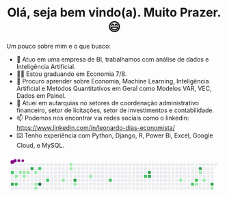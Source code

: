 <h1 align="center"> Olá, seja bem vindo(a). Muito Prazer. 😄 </h1>

Um pouco sobre mim e o que busco:

- 🔭 Atuo em uma empresa de BI, trabalhamos com análise de dados e Inteligência Artificial.
- 🙋‍♂️ Estou graduando em Economia 7/8.
- 🌱 Procuro aprender sobre Economia, Machine Learning, Inteligência Artificial e Metódos Quantitativos em Geral como Modelos VAR, VEC, Dados em Painel.
- 🎲 Atuei em autarquias no setores de coordenação administrativo financeiro, setor de licitações, setor de investimentos e contabilidade.
- 📫 Podemos nos encontrar via redes sociais como o linkedin: https://www.linkedin.com/in/leonardo-dias-economista/
- ⌨️ Tenho experiência com Python, Django, R, Power Bi, Excel, Google Cloud, e MySQL.

<svg viewBox="-16 -32 880 192" width="880" height="192" xmlns="http://www.w3.org/2000/svg"><desc>Generated with https://github.com/Platane/snk</desc><style>@keyframes c0{56.89%{fill:var(--c2)}56.91%,to{fill:var(--ce)}}@keyframes c1{58.58%{fill:var(--c3)}58.6%,to{fill:var(--ce)}}@keyframes c2{7.06%{fill:var(--c1)}7.08%,to{fill:var(--ce)}}@keyframes c3{58.24%{fill:var(--c2)}58.26%,to{fill:var(--ce)}}@keyframes c4{1.67%{fill:var(--c1)}1.69%,to{fill:var(--ce)}}@keyframes c5{2.01%{fill:var(--c1)}2.03%,to{fill:var(--ce)}}@keyframes c6{6.39%{fill:var(--c1)}6.41%,to{fill:var(--ce)}}@keyframes c7{2.35%{fill:var(--c1)}2.37%,to{fill:var(--ce)}}@keyframes c8{61.61%{fill:var(--c3)}61.63%,to{fill:var(--ce)}}@keyframes c9{3.02%{fill:var(--c1)}3.04%,to{fill:var(--ce)}}@keyframes ca{4.03%{fill:var(--c1)}4.05%,to{fill:var(--ce)}}@keyframes cb{4.37%{fill:var(--c1)}4.39%,to{fill:var(--ce)}}@keyframes cc{54.2%{fill:var(--c2)}54.22%,to{fill:var(--ce)}}@keyframes cd{95.28%{fill:var(--c4)}95.3%,to{fill:var(--ce)}}@keyframes ce{52.52%{fill:var(--c2)}52.54%,to{fill:var(--ce)}}@keyframes cf{12.11%{fill:var(--c1)}12.13%,to{fill:var(--ce)}}@keyframes cg{18.17%{fill:var(--c1)}18.19%,to{fill:var(--ce)}}@keyframes ch{17.84%{fill:var(--c1)}17.86%,to{fill:var(--ce)}}@keyframes ci{66.32%{fill:var(--c3)}66.34%,to{fill:var(--ce)}}@keyframes cj{13.46%{fill:var(--c1)}13.48%,to{fill:var(--ce)}}@keyframes ck{15.48%{fill:var(--c1)}15.5%,to{fill:var(--ce)}}@keyframes cl{46.45%{fill:var(--c2)}46.47%,to{fill:var(--ce)}}@keyframes cm{43.09%{fill:var(--c2)}43.11%,to{fill:var(--ce)}}@keyframes cn{73.39%{fill:var(--c3)}73.41%,to{fill:var(--ce)}}@keyframes co{73.05%{fill:var(--c3)}73.07%,to{fill:var(--ce)}}@keyframes cp{28.95%{fill:var(--c1)}28.97%,to{fill:var(--ce)}}@keyframes cq{38.37%{fill:var(--c2)}38.39%,to{fill:var(--ce)}}@keyframes cr{37.7%{fill:var(--c2)}37.72%,to{fill:var(--ce)}}@keyframes cs{33.32%{fill:var(--c1)}33.34%,to{fill:var(--ce)}}@keyframes ct{78.1%{fill:var(--c3)}78.12%,to{fill:var(--ce)}}@keyframes cu{31.3%{fill:var(--c1)}31.32%,to{fill:var(--ce)}}@keyframes cv{32.31%{fill:var(--c1)}32.33%,to{fill:var(--ce)}}@keyframes cw{80.46%{fill:var(--c3)}80.48%,to{fill:var(--ce)}}@keyframes cx{35.01%{fill:var(--c1)}35.03%,to{fill:var(--ce)}}@keyframes u0{1.67%{transform:scale(0,1)}1.69%,2.01%{transform:scale(.06,1)}2.03%,2.35%{transform:scale(.11,1)}2.37%,3.02%{transform:scale(.17,1)}3.04%,4.03%{transform:scale(.22,1)}4.05%,4.37%{transform:scale(.28,1)}4.39%,6.39%{transform:scale(.33,1)}6.41%,7.06%{transform:scale(.39,1)}12.11%,7.08%{transform:scale(.44,1)}12.13%,13.46%{transform:scale(.5,1)}13.48%,15.48%{transform:scale(.56,1)}15.5%,17.84%{transform:scale(.61,1)}17.86%,18.17%{transform:scale(.67,1)}18.19%,28.95%{transform:scale(.72,1)}28.97%,31.3%{transform:scale(.78,1)}31.32%,32.31%{transform:scale(.83,1)}32.33%,33.32%{transform:scale(.89,1)}33.34%,35.01%{transform:scale(.94,1)}35.03%,to{transform:scale(1,1)}}@keyframes u1{37.7%{transform:scale(0,1)}37.72%,38.37%{transform:scale(.13,1)}38.39%,43.09%{transform:scale(.25,1)}43.11%,46.45%{transform:scale(.38,1)}46.47%,52.52%{transform:scale(.5,1)}52.54%,54.2%{transform:scale(.63,1)}54.22%,56.89%{transform:scale(.75,1)}56.91%,58.24%{transform:scale(.88,1)}58.26%,to{transform:scale(1,1)}}@keyframes u2{58.58%{transform:scale(0,1)}58.6%,61.61%{transform:scale(.14,1)}61.63%,66.32%{transform:scale(.29,1)}66.34%,73.05%{transform:scale(.43,1)}73.07%,73.39%{transform:scale(.57,1)}73.41%,78.1%{transform:scale(.71,1)}78.12%,80.46%{transform:scale(.86,1)}80.48%,to{transform:scale(1,1)}}@keyframes u3{95.28%{transform:scale(0,1)}95.3%,to{transform:scale(1,1)}}@keyframes s0{0%,99.66%{transform:translate(0,-16px)}.34%{transform:translate(0,0)}1.01%{transform:translate(32px,0)}1.68%{transform:translate(32px,32px)}3.03%,54.88%,96.63%{transform:translate(96px,32px)}4.38%{transform:translate(96px,96px)}4.71%{transform:translate(80px,96px)}5.72%{transform:translate(80px,48px)}57.58%,7.07%{transform:translate(16px,48px)}7.41%{transform:translate(16px,32px)}11.45%{transform:translate(208px,32px)}12.12%{transform:translate(208px,64px)}12.79%{transform:translate(240px,64px)}13.13%{transform:translate(240px,80px)}14.81%{transform:translate(320px,80px)}16.16%{transform:translate(320px,16px)}17.85%{transform:translate(240px,16px)}18.18%{transform:translate(240px,0)}27.61%{transform:translate(688px,0)}28.96%{transform:translate(688px,64px)}29.97%,38.05%{transform:translate(736px,64px)}30.3%{transform:translate(736px,48px)}30.98%{transform:translate(768px,48px)}31.31%,77.78%{transform:translate(768px,32px)}31.65%{transform:translate(784px,32px)}32.32%{transform:translate(784px,64px)}32.66%{transform:translate(768px,64px)}33%{transform:translate(768px,80px)}33.33%{transform:translate(752px,80px)}33.67%{transform:translate(752px,96px)}35.35%{transform:translate(832px,96px)}36.03%{transform:translate(832px,64px)}38.38%{transform:translate(736px,80px)}38.72%{transform:translate(720px,80px)}39.06%{transform:translate(720px,64px)}42.76%{transform:translate(544px,64px)}43.1%{transform:translate(544px,48px)}46.13%{transform:translate(400px,48px)}46.46%{transform:translate(400px,64px)}46.8%{transform:translate(384px,64px)}47.14%{transform:translate(384px,48px)}52.19%{transform:translate(144px,48px)}52.53%{transform:translate(144px,64px)}52.86%{transform:translate(128px,64px)}53.87%{transform:translate(128px,16px)}54.55%{transform:translate(96px,16px)}56.9%{transform:translate(0,32px)}57.24%{transform:translate(0,48px)}58.25%{transform:translate(16px,80px)}58.59%{transform:translate(0,80px)}58.92%{transform:translate(0,64px)}60.61%{transform:translate(80px,64px)}61.62%{transform:translate(80px,16px)}65.32%{transform:translate(256px,16px)}66.33%{transform:translate(256px,64px)}72.73%{transform:translate(560px,64px)}73.4%{transform:translate(560px,32px)}78.11%{transform:translate(768px,16px)}79.12%{transform:translate(816px,16px)}80.47%{transform:translate(816px,80px)}95.29%{transform:translate(112px,80px)}95.96%{transform:translate(112px,48px)}96.3%{transform:translate(96px,48px)}97.31%{transform:translate(64px,32px)}98.32%{transform:translate(64px,-16px)}}@keyframes s1{0%,99.66%{transform:translate(16px,-16px)}.34%{transform:translate(0,-16px)}.67%{transform:translate(0,0)}1.35%{transform:translate(32px,0)}2.02%{transform:translate(32px,32px)}3.37%,55.22%,96.97%{transform:translate(96px,32px)}4.71%{transform:translate(96px,96px)}5.05%{transform:translate(80px,96px)}6.06%{transform:translate(80px,48px)}57.91%,7.41%{transform:translate(16px,48px)}7.74%{transform:translate(16px,32px)}11.78%{transform:translate(208px,32px)}12.46%{transform:translate(208px,64px)}13.13%{transform:translate(240px,64px)}13.47%{transform:translate(240px,80px)}15.15%{transform:translate(320px,80px)}16.5%{transform:translate(320px,16px)}18.18%{transform:translate(240px,16px)}18.52%{transform:translate(240px,0)}27.95%{transform:translate(688px,0)}29.29%{transform:translate(688px,64px)}30.3%,38.38%{transform:translate(736px,64px)}30.64%{transform:translate(736px,48px)}31.31%{transform:translate(768px,48px)}31.65%,78.11%{transform:translate(768px,32px)}31.99%{transform:translate(784px,32px)}32.66%{transform:translate(784px,64px)}33%{transform:translate(768px,64px)}33.33%{transform:translate(768px,80px)}33.67%{transform:translate(752px,80px)}34.01%{transform:translate(752px,96px)}35.69%{transform:translate(832px,96px)}36.36%{transform:translate(832px,64px)}38.72%{transform:translate(736px,80px)}39.06%{transform:translate(720px,80px)}39.39%{transform:translate(720px,64px)}43.1%{transform:translate(544px,64px)}43.43%{transform:translate(544px,48px)}46.46%{transform:translate(400px,48px)}46.8%{transform:translate(400px,64px)}47.14%{transform:translate(384px,64px)}47.47%{transform:translate(384px,48px)}52.53%{transform:translate(144px,48px)}52.86%{transform:translate(144px,64px)}53.2%{transform:translate(128px,64px)}54.21%{transform:translate(128px,16px)}54.88%{transform:translate(96px,16px)}57.24%{transform:translate(0,32px)}57.58%{transform:translate(0,48px)}58.59%{transform:translate(16px,80px)}58.92%{transform:translate(0,80px)}59.26%{transform:translate(0,64px)}60.94%{transform:translate(80px,64px)}61.95%{transform:translate(80px,16px)}65.66%{transform:translate(256px,16px)}66.67%{transform:translate(256px,64px)}73.06%{transform:translate(560px,64px)}73.74%{transform:translate(560px,32px)}78.45%{transform:translate(768px,16px)}79.46%{transform:translate(816px,16px)}80.81%{transform:translate(816px,80px)}95.62%{transform:translate(112px,80px)}96.3%{transform:translate(112px,48px)}96.63%{transform:translate(96px,48px)}97.64%{transform:translate(64px,32px)}98.65%{transform:translate(64px,-16px)}}@keyframes s2{0%,99.66%{transform:translate(32px,-16px)}.67%{transform:translate(0,-16px)}1.01%{transform:translate(0,0)}1.68%{transform:translate(32px,0)}2.36%{transform:translate(32px,32px)}3.7%,55.56%,97.31%{transform:translate(96px,32px)}5.05%{transform:translate(96px,96px)}5.39%{transform:translate(80px,96px)}6.4%{transform:translate(80px,48px)}58.25%,7.74%{transform:translate(16px,48px)}8.08%{transform:translate(16px,32px)}12.12%{transform:translate(208px,32px)}12.79%{transform:translate(208px,64px)}13.47%{transform:translate(240px,64px)}13.8%{transform:translate(240px,80px)}15.49%{transform:translate(320px,80px)}16.84%{transform:translate(320px,16px)}18.52%{transform:translate(240px,16px)}18.86%{transform:translate(240px,0)}28.28%{transform:translate(688px,0)}29.63%{transform:translate(688px,64px)}30.64%,38.72%{transform:translate(736px,64px)}30.98%{transform:translate(736px,48px)}31.65%{transform:translate(768px,48px)}31.99%,78.45%{transform:translate(768px,32px)}32.32%{transform:translate(784px,32px)}33%{transform:translate(784px,64px)}33.33%{transform:translate(768px,64px)}33.67%{transform:translate(768px,80px)}34.01%{transform:translate(752px,80px)}34.34%{transform:translate(752px,96px)}36.03%{transform:translate(832px,96px)}36.7%{transform:translate(832px,64px)}39.06%{transform:translate(736px,80px)}39.39%{transform:translate(720px,80px)}39.73%{transform:translate(720px,64px)}43.43%{transform:translate(544px,64px)}43.77%{transform:translate(544px,48px)}46.8%{transform:translate(400px,48px)}47.14%{transform:translate(400px,64px)}47.47%{transform:translate(384px,64px)}47.81%{transform:translate(384px,48px)}52.86%{transform:translate(144px,48px)}53.2%{transform:translate(144px,64px)}53.54%{transform:translate(128px,64px)}54.55%{transform:translate(128px,16px)}55.22%{transform:translate(96px,16px)}57.58%{transform:translate(0,32px)}57.91%{transform:translate(0,48px)}58.92%{transform:translate(16px,80px)}59.26%{transform:translate(0,80px)}59.6%{transform:translate(0,64px)}61.28%{transform:translate(80px,64px)}62.29%{transform:translate(80px,16px)}65.99%{transform:translate(256px,16px)}67%{transform:translate(256px,64px)}73.4%{transform:translate(560px,64px)}74.07%{transform:translate(560px,32px)}78.79%{transform:translate(768px,16px)}79.8%{transform:translate(816px,16px)}81.14%{transform:translate(816px,80px)}95.96%{transform:translate(112px,80px)}96.63%{transform:translate(112px,48px)}96.97%{transform:translate(96px,48px)}97.98%{transform:translate(64px,32px)}98.99%{transform:translate(64px,-16px)}}@keyframes s3{0%,99.66%{transform:translate(48px,-16px)}1.01%{transform:translate(0,-16px)}1.35%{transform:translate(0,0)}2.02%{transform:translate(32px,0)}2.69%{transform:translate(32px,32px)}4.04%,55.89%,97.64%{transform:translate(96px,32px)}5.39%{transform:translate(96px,96px)}5.72%{transform:translate(80px,96px)}6.73%{transform:translate(80px,48px)}58.59%,8.08%{transform:translate(16px,48px)}8.42%{transform:translate(16px,32px)}12.46%{transform:translate(208px,32px)}13.13%{transform:translate(208px,64px)}13.8%{transform:translate(240px,64px)}14.14%{transform:translate(240px,80px)}15.82%{transform:translate(320px,80px)}17.17%{transform:translate(320px,16px)}18.86%{transform:translate(240px,16px)}19.19%{transform:translate(240px,0)}28.62%{transform:translate(688px,0)}29.97%{transform:translate(688px,64px)}30.98%,39.06%{transform:translate(736px,64px)}31.31%{transform:translate(736px,48px)}31.99%{transform:translate(768px,48px)}32.32%,78.79%{transform:translate(768px,32px)}32.66%{transform:translate(784px,32px)}33.33%{transform:translate(784px,64px)}33.67%{transform:translate(768px,64px)}34.01%{transform:translate(768px,80px)}34.34%{transform:translate(752px,80px)}34.68%{transform:translate(752px,96px)}36.36%{transform:translate(832px,96px)}37.04%{transform:translate(832px,64px)}39.39%{transform:translate(736px,80px)}39.73%{transform:translate(720px,80px)}40.07%{transform:translate(720px,64px)}43.77%{transform:translate(544px,64px)}44.11%{transform:translate(544px,48px)}47.14%{transform:translate(400px,48px)}47.47%{transform:translate(400px,64px)}47.81%{transform:translate(384px,64px)}48.15%{transform:translate(384px,48px)}53.2%{transform:translate(144px,48px)}53.54%{transform:translate(144px,64px)}53.87%{transform:translate(128px,64px)}54.88%{transform:translate(128px,16px)}55.56%{transform:translate(96px,16px)}57.91%{transform:translate(0,32px)}58.25%{transform:translate(0,48px)}59.26%{transform:translate(16px,80px)}59.6%{transform:translate(0,80px)}59.93%{transform:translate(0,64px)}61.62%{transform:translate(80px,64px)}62.63%{transform:translate(80px,16px)}66.33%{transform:translate(256px,16px)}67.34%{transform:translate(256px,64px)}73.74%{transform:translate(560px,64px)}74.41%{transform:translate(560px,32px)}79.12%{transform:translate(768px,16px)}80.13%{transform:translate(816px,16px)}81.48%{transform:translate(816px,80px)}96.3%{transform:translate(112px,80px)}96.97%{transform:translate(112px,48px)}97.31%{transform:translate(96px,48px)}98.32%{transform:translate(64px,32px)}99.33%{transform:translate(64px,-16px)}}:root{--cb:#1b1f230a;--cs:purple;--ce:#ebedf0;--c0:#ebedf0;--c1:#9be9a8;--c2:#40c463;--c3:#30a14e;--c4:#216e39}@media (prefers-color-scheme:dark){:root{--cb:#1b1f230a;--cs:purple;--ce:#161b22;--c1:#01311f;--c2:#034525;--c3:#0f6d31;--c4:#00c647}}.c{shape-rendering:geometricPrecision;fill:var(--ce);stroke-width:1px;stroke:var(--cb);animation:none 29700ms linear infinite}.c.c0{fill:var(--c2);animation-name:c0}.c.c1{fill:var(--c3);animation-name:c1}.c.c2{fill:var(--c1);animation-name:c2}.c.c3{fill:var(--c2);animation-name:c3}.c.c4{fill:var(--c1);animation-name:c4}.c.c5,.c.c6,.c.c7{fill:var(--c1);animation-name:c5}.c.c6,.c.c7{animation-name:c6}.c.c7{animation-name:c7}.c.c8{fill:var(--c3);animation-name:c8}.c.c9,.c.ca,.c.cb{fill:var(--c1);animation-name:c9}.c.ca,.c.cb{animation-name:ca}.c.cb{animation-name:cb}.c.cc{fill:var(--c2);animation-name:cc}.c.cd{fill:var(--c4);animation-name:cd}.c.ce{fill:var(--c2);animation-name:ce}.c.cf,.c.cg,.c.ch{fill:var(--c1);animation-name:cf}.c.cg,.c.ch{animation-name:cg}.c.ch{animation-name:ch}.c.ci{fill:var(--c3);animation-name:ci}.c.cj,.c.ck{fill:var(--c1);animation-name:cj}.c.ck{animation-name:ck}.c.cl,.c.cm{fill:var(--c2);animation-name:cl}.c.cm{animation-name:cm}.c.cn,.c.co{fill:var(--c3);animation-name:cn}.c.co{animation-name:co}.c.cp{fill:var(--c1);animation-name:cp}.c.cq,.c.cr{fill:var(--c2);animation-name:cq}.c.cr{animation-name:cr}.c.cs{fill:var(--c1);animation-name:cs}.c.ct{fill:var(--c3);animation-name:ct}.c.cu,.c.cv{fill:var(--c1);animation-name:cu}.c.cv{animation-name:cv}.c.cw{fill:var(--c3);animation-name:cw}.c.cx{fill:var(--c1);animation-name:cx}.s,.u{animation:none linear 29700ms infinite}.u,.u.u0{transform-origin:0 0}.u{transform:scale(0,1)}.u.u0{fill:var(--c1);animation-name:u0}.u.u1{fill:var(--c2);animation-name:u1;transform-origin:448.9px 0}.u.u2{fill:var(--c3);animation-name:u2;transform-origin:648.5px 0}.u.u3{fill:var(--c4);animation-name:u3;transform-origin:823.1px 0}.s{shape-rendering:geometricPrecision;fill:var(--cs)}.s.s0{transform:translate(0,-16px);animation-name:s0}.s.s1{transform:translate(16px,-16px);animation-name:s1}.s.s2{transform:translate(32px,-16px);animation-name:s2}.s.s3{transform:translate(48px,-16px);animation-name:s3}</style><rect class="c" x="2" y="2" rx="2" ry="2" width="12" height="12"/><rect class="c" x="2" y="18" rx="2" ry="2" width="12" height="12"/><rect class="c c0" x="2" y="34" rx="2" ry="2" width="12" height="12"/><rect class="c" x="2" y="50" rx="2" ry="2" width="12" height="12"/><rect class="c" x="2" y="66" rx="2" ry="2" width="12" height="12"/><rect class="c c1" x="2" y="82" rx="2" ry="2" width="12" height="12"/><rect class="c" x="2" y="98" rx="2" ry="2" width="12" height="12"/><rect class="c" x="18" y="2" rx="2" ry="2" width="12" height="12"/><rect class="c" x="18" y="18" rx="2" ry="2" width="12" height="12"/><rect class="c" x="18" y="34" rx="2" ry="2" width="12" height="12"/><rect class="c c2" x="18" y="50" rx="2" ry="2" width="12" height="12"/><rect class="c" x="18" y="66" rx="2" ry="2" width="12" height="12"/><rect class="c c3" x="18" y="82" rx="2" ry="2" width="12" height="12"/><rect class="c" x="18" y="98" rx="2" ry="2" width="12" height="12"/><rect class="c" x="34" y="2" rx="2" ry="2" width="12" height="12"/><rect class="c" x="34" y="18" rx="2" ry="2" width="12" height="12"/><rect class="c c4" x="34" y="34" rx="2" ry="2" width="12" height="12"/><rect class="c" x="34" y="50" rx="2" ry="2" width="12" height="12"/><rect class="c" x="34" y="66" rx="2" ry="2" width="12" height="12"/><rect class="c" x="34" y="82" rx="2" ry="2" width="12" height="12"/><rect class="c" x="34" y="98" rx="2" ry="2" width="12" height="12"/><rect class="c" x="50" y="2" rx="2" ry="2" width="12" height="12"/><rect class="c" x="50" y="18" rx="2" ry="2" width="12" height="12"/><rect class="c c5" x="50" y="34" rx="2" ry="2" width="12" height="12"/><rect class="c c6" x="50" y="50" rx="2" ry="2" width="12" height="12"/><rect class="c" x="50" y="66" rx="2" ry="2" width="12" height="12"/><rect class="c" x="50" y="82" rx="2" ry="2" width="12" height="12"/><rect class="c" x="50" y="98" rx="2" ry="2" width="12" height="12"/><rect class="c" x="66" y="2" rx="2" ry="2" width="12" height="12"/><rect class="c" x="66" y="18" rx="2" ry="2" width="12" height="12"/><rect class="c c7" x="66" y="34" rx="2" ry="2" width="12" height="12"/><rect class="c" x="66" y="50" rx="2" ry="2" width="12" height="12"/><rect class="c" x="66" y="66" rx="2" ry="2" width="12" height="12"/><rect class="c" x="66" y="82" rx="2" ry="2" width="12" height="12"/><rect class="c" x="66" y="98" rx="2" ry="2" width="12" height="12"/><rect class="c" x="82" y="2" rx="2" ry="2" width="12" height="12"/><rect class="c c8" x="82" y="18" rx="2" ry="2" width="12" height="12"/><rect class="c" x="82" y="34" rx="2" ry="2" width="12" height="12"/><rect class="c" x="82" y="50" rx="2" ry="2" width="12" height="12"/><rect class="c" x="82" y="66" rx="2" ry="2" width="12" height="12"/><rect class="c" x="82" y="82" rx="2" ry="2" width="12" height="12"/><rect class="c" x="82" y="98" rx="2" ry="2" width="12" height="12"/><rect class="c" x="98" y="2" rx="2" ry="2" width="12" height="12"/><rect class="c" x="98" y="18" rx="2" ry="2" width="12" height="12"/><rect class="c c9" x="98" y="34" rx="2" ry="2" width="12" height="12"/><rect class="c" x="98" y="50" rx="2" ry="2" width="12" height="12"/><rect class="c" x="98" y="66" rx="2" ry="2" width="12" height="12"/><rect class="c ca" x="98" y="82" rx="2" ry="2" width="12" height="12"/><rect class="c cb" x="98" y="98" rx="2" ry="2" width="12" height="12"/><rect class="c" x="114" y="2" rx="2" ry="2" width="12" height="12"/><rect class="c cc" x="114" y="18" rx="2" ry="2" width="12" height="12"/><rect class="c" x="114" y="34" rx="2" ry="2" width="12" height="12"/><rect class="c" x="114" y="50" rx="2" ry="2" width="12" height="12"/><rect class="c" x="114" y="66" rx="2" ry="2" width="12" height="12"/><rect class="c cd" x="114" y="82" rx="2" ry="2" width="12" height="12"/><rect class="c" x="114" y="98" rx="2" ry="2" width="12" height="12"/><rect class="c" x="130" y="2" rx="2" ry="2" width="12" height="12"/><rect class="c" x="130" y="18" rx="2" ry="2" width="12" height="12"/><rect class="c" x="130" y="34" rx="2" ry="2" width="12" height="12"/><rect class="c" x="130" y="50" rx="2" ry="2" width="12" height="12"/><rect class="c" x="130" y="66" rx="2" ry="2" width="12" height="12"/><rect class="c" x="130" y="82" rx="2" ry="2" width="12" height="12"/><rect class="c" x="130" y="98" rx="2" ry="2" width="12" height="12"/><rect class="c" x="146" y="2" rx="2" ry="2" width="12" height="12"/><rect class="c" x="146" y="18" rx="2" ry="2" width="12" height="12"/><rect class="c" x="146" y="34" rx="2" ry="2" width="12" height="12"/><rect class="c" x="146" y="50" rx="2" ry="2" width="12" height="12"/><rect class="c ce" x="146" y="66" rx="2" ry="2" width="12" height="12"/><rect class="c" x="146" y="82" rx="2" ry="2" width="12" height="12"/><rect class="c" x="146" y="98" rx="2" ry="2" width="12" height="12"/><rect class="c" x="162" y="2" rx="2" ry="2" width="12" height="12"/><rect class="c" x="162" y="18" rx="2" ry="2" width="12" height="12"/><rect class="c" x="162" y="34" rx="2" ry="2" width="12" height="12"/><rect class="c" x="162" y="50" rx="2" ry="2" width="12" height="12"/><rect class="c" x="162" y="66" rx="2" ry="2" width="12" height="12"/><rect class="c" x="162" y="82" rx="2" ry="2" width="12" height="12"/><rect class="c" x="162" y="98" rx="2" ry="2" width="12" height="12"/><rect class="c" x="178" y="2" rx="2" ry="2" width="12" height="12"/><rect class="c" x="178" y="18" rx="2" ry="2" width="12" height="12"/><rect class="c" x="178" y="34" rx="2" ry="2" width="12" height="12"/><rect class="c" x="178" y="50" rx="2" ry="2" width="12" height="12"/><rect class="c" x="178" y="66" rx="2" ry="2" width="12" height="12"/><rect class="c" x="178" y="82" rx="2" ry="2" width="12" height="12"/><rect class="c" x="178" y="98" rx="2" ry="2" width="12" height="12"/><rect class="c" x="194" y="2" rx="2" ry="2" width="12" height="12"/><rect class="c" x="194" y="18" rx="2" ry="2" width="12" height="12"/><rect class="c" x="194" y="34" rx="2" ry="2" width="12" height="12"/><rect class="c" x="194" y="50" rx="2" ry="2" width="12" height="12"/><rect class="c" x="194" y="66" rx="2" ry="2" width="12" height="12"/><rect class="c" x="194" y="82" rx="2" ry="2" width="12" height="12"/><rect class="c" x="194" y="98" rx="2" ry="2" width="12" height="12"/><rect class="c" x="210" y="2" rx="2" ry="2" width="12" height="12"/><rect class="c" x="210" y="18" rx="2" ry="2" width="12" height="12"/><rect class="c" x="210" y="34" rx="2" ry="2" width="12" height="12"/><rect class="c" x="210" y="50" rx="2" ry="2" width="12" height="12"/><rect class="c cf" x="210" y="66" rx="2" ry="2" width="12" height="12"/><rect class="c" x="210" y="82" rx="2" ry="2" width="12" height="12"/><rect class="c" x="210" y="98" rx="2" ry="2" width="12" height="12"/><rect class="c" x="226" y="2" rx="2" ry="2" width="12" height="12"/><rect class="c" x="226" y="18" rx="2" ry="2" width="12" height="12"/><rect class="c" x="226" y="34" rx="2" ry="2" width="12" height="12"/><rect class="c" x="226" y="50" rx="2" ry="2" width="12" height="12"/><rect class="c" x="226" y="66" rx="2" ry="2" width="12" height="12"/><rect class="c" x="226" y="82" rx="2" ry="2" width="12" height="12"/><rect class="c" x="226" y="98" rx="2" ry="2" width="12" height="12"/><rect class="c cg" x="242" y="2" rx="2" ry="2" width="12" height="12"/><rect class="c ch" x="242" y="18" rx="2" ry="2" width="12" height="12"/><rect class="c" x="242" y="34" rx="2" ry="2" width="12" height="12"/><rect class="c" x="242" y="50" rx="2" ry="2" width="12" height="12"/><rect class="c" x="242" y="66" rx="2" ry="2" width="12" height="12"/><rect class="c" x="242" y="82" rx="2" ry="2" width="12" height="12"/><rect class="c" x="242" y="98" rx="2" ry="2" width="12" height="12"/><rect class="c" x="258" y="2" rx="2" ry="2" width="12" height="12"/><rect class="c" x="258" y="18" rx="2" ry="2" width="12" height="12"/><rect class="c" x="258" y="34" rx="2" ry="2" width="12" height="12"/><rect class="c" x="258" y="50" rx="2" ry="2" width="12" height="12"/><rect class="c ci" x="258" y="66" rx="2" ry="2" width="12" height="12"/><rect class="c cj" x="258" y="82" rx="2" ry="2" width="12" height="12"/><rect class="c" x="258" y="98" rx="2" ry="2" width="12" height="12"/><rect class="c" x="274" y="2" rx="2" ry="2" width="12" height="12"/><rect class="c" x="274" y="18" rx="2" ry="2" width="12" height="12"/><rect class="c" x="274" y="34" rx="2" ry="2" width="12" height="12"/><rect class="c" x="274" y="50" rx="2" ry="2" width="12" height="12"/><rect class="c" x="274" y="66" rx="2" ry="2" width="12" height="12"/><rect class="c" x="274" y="82" rx="2" ry="2" width="12" height="12"/><rect class="c" x="274" y="98" rx="2" ry="2" width="12" height="12"/><rect class="c" x="290" y="2" rx="2" ry="2" width="12" height="12"/><rect class="c" x="290" y="18" rx="2" ry="2" width="12" height="12"/><rect class="c" x="290" y="34" rx="2" ry="2" width="12" height="12"/><rect class="c" x="290" y="50" rx="2" ry="2" width="12" height="12"/><rect class="c" x="290" y="66" rx="2" ry="2" width="12" height="12"/><rect class="c" x="290" y="82" rx="2" ry="2" width="12" height="12"/><rect class="c" x="290" y="98" rx="2" ry="2" width="12" height="12"/><rect class="c" x="306" y="2" rx="2" ry="2" width="12" height="12"/><rect class="c" x="306" y="18" rx="2" ry="2" width="12" height="12"/><rect class="c" x="306" y="34" rx="2" ry="2" width="12" height="12"/><rect class="c" x="306" y="50" rx="2" ry="2" width="12" height="12"/><rect class="c" x="306" y="66" rx="2" ry="2" width="12" height="12"/><rect class="c" x="306" y="82" rx="2" ry="2" width="12" height="12"/><rect class="c" x="306" y="98" rx="2" ry="2" width="12" height="12"/><rect class="c" x="322" y="2" rx="2" ry="2" width="12" height="12"/><rect class="c" x="322" y="18" rx="2" ry="2" width="12" height="12"/><rect class="c" x="322" y="34" rx="2" ry="2" width="12" height="12"/><rect class="c ck" x="322" y="50" rx="2" ry="2" width="12" height="12"/><rect class="c" x="322" y="66" rx="2" ry="2" width="12" height="12"/><rect class="c" x="322" y="82" rx="2" ry="2" width="12" height="12"/><rect class="c" x="322" y="98" rx="2" ry="2" width="12" height="12"/><rect class="c" x="338" y="2" rx="2" ry="2" width="12" height="12"/><rect class="c" x="338" y="18" rx="2" ry="2" width="12" height="12"/><rect class="c" x="338" y="34" rx="2" ry="2" width="12" height="12"/><rect class="c" x="338" y="50" rx="2" ry="2" width="12" height="12"/><rect class="c" x="338" y="66" rx="2" ry="2" width="12" height="12"/><rect class="c" x="338" y="82" rx="2" ry="2" width="12" height="12"/><rect class="c" x="338" y="98" rx="2" ry="2" width="12" height="12"/><rect class="c" x="354" y="2" rx="2" ry="2" width="12" height="12"/><rect class="c" x="354" y="18" rx="2" ry="2" width="12" height="12"/><rect class="c" x="354" y="34" rx="2" ry="2" width="12" height="12"/><rect class="c" x="354" y="50" rx="2" ry="2" width="12" height="12"/><rect class="c" x="354" y="66" rx="2" ry="2" width="12" height="12"/><rect class="c" x="354" y="82" rx="2" ry="2" width="12" height="12"/><rect class="c" x="354" y="98" rx="2" ry="2" width="12" height="12"/><rect class="c" x="370" y="2" rx="2" ry="2" width="12" height="12"/><rect class="c" x="370" y="18" rx="2" ry="2" width="12" height="12"/><rect class="c" x="370" y="34" rx="2" ry="2" width="12" height="12"/><rect class="c" x="370" y="50" rx="2" ry="2" width="12" height="12"/><rect class="c" x="370" y="66" rx="2" ry="2" width="12" height="12"/><rect class="c" x="370" y="82" rx="2" ry="2" width="12" height="12"/><rect class="c" x="370" y="98" rx="2" ry="2" width="12" height="12"/><rect class="c" x="386" y="2" rx="2" ry="2" width="12" height="12"/><rect class="c" x="386" y="18" rx="2" ry="2" width="12" height="12"/><rect class="c" x="386" y="34" rx="2" ry="2" width="12" height="12"/><rect class="c" x="386" y="50" rx="2" ry="2" width="12" height="12"/><rect class="c" x="386" y="66" rx="2" ry="2" width="12" height="12"/><rect class="c" x="386" y="82" rx="2" ry="2" width="12" height="12"/><rect class="c" x="386" y="98" rx="2" ry="2" width="12" height="12"/><rect class="c" x="402" y="2" rx="2" ry="2" width="12" height="12"/><rect class="c" x="402" y="18" rx="2" ry="2" width="12" height="12"/><rect class="c" x="402" y="34" rx="2" ry="2" width="12" height="12"/><rect class="c" x="402" y="50" rx="2" ry="2" width="12" height="12"/><rect class="c cl" x="402" y="66" rx="2" ry="2" width="12" height="12"/><rect class="c" x="402" y="82" rx="2" ry="2" width="12" height="12"/><rect class="c" x="402" y="98" rx="2" ry="2" width="12" height="12"/><rect class="c" x="418" y="2" rx="2" ry="2" width="12" height="12"/><rect class="c" x="418" y="18" rx="2" ry="2" width="12" height="12"/><rect class="c" x="418" y="34" rx="2" ry="2" width="12" height="12"/><rect class="c" x="418" y="50" rx="2" ry="2" width="12" height="12"/><rect class="c" x="418" y="66" rx="2" ry="2" width="12" height="12"/><rect class="c" x="418" y="82" rx="2" ry="2" width="12" height="12"/><rect class="c" x="418" y="98" rx="2" ry="2" width="12" height="12"/><rect class="c" x="434" y="2" rx="2" ry="2" width="12" height="12"/><rect class="c" x="434" y="18" rx="2" ry="2" width="12" height="12"/><rect class="c" x="434" y="34" rx="2" ry="2" width="12" height="12"/><rect class="c" x="434" y="50" rx="2" ry="2" width="12" height="12"/><rect class="c" x="434" y="66" rx="2" ry="2" width="12" height="12"/><rect class="c" x="434" y="82" rx="2" ry="2" width="12" height="12"/><rect class="c" x="434" y="98" rx="2" ry="2" width="12" height="12"/><rect class="c" x="450" y="2" rx="2" ry="2" width="12" height="12"/><rect class="c" x="450" y="18" rx="2" ry="2" width="12" height="12"/><rect class="c" x="450" y="34" rx="2" ry="2" width="12" height="12"/><rect class="c" x="450" y="50" rx="2" ry="2" width="12" height="12"/><rect class="c" x="450" y="66" rx="2" ry="2" width="12" height="12"/><rect class="c" x="450" y="82" rx="2" ry="2" width="12" height="12"/><rect class="c" x="450" y="98" rx="2" ry="2" width="12" height="12"/><rect class="c" x="466" y="2" rx="2" ry="2" width="12" height="12"/><rect class="c" x="466" y="18" rx="2" ry="2" width="12" height="12"/><rect class="c" x="466" y="34" rx="2" ry="2" width="12" height="12"/><rect class="c" x="466" y="50" rx="2" ry="2" width="12" height="12"/><rect class="c" x="466" y="66" rx="2" ry="2" width="12" height="12"/><rect class="c" x="466" y="82" rx="2" ry="2" width="12" height="12"/><rect class="c" x="466" y="98" rx="2" ry="2" width="12" height="12"/><rect class="c" x="482" y="2" rx="2" ry="2" width="12" height="12"/><rect class="c" x="482" y="18" rx="2" ry="2" width="12" height="12"/><rect class="c" x="482" y="34" rx="2" ry="2" width="12" height="12"/><rect class="c" x="482" y="50" rx="2" ry="2" width="12" height="12"/><rect class="c" x="482" y="66" rx="2" ry="2" width="12" height="12"/><rect class="c" x="482" y="82" rx="2" ry="2" width="12" height="12"/><rect class="c" x="482" y="98" rx="2" ry="2" width="12" height="12"/><rect class="c" x="498" y="2" rx="2" ry="2" width="12" height="12"/><rect class="c" x="498" y="18" rx="2" ry="2" width="12" height="12"/><rect class="c" x="498" y="34" rx="2" ry="2" width="12" height="12"/><rect class="c" x="498" y="50" rx="2" ry="2" width="12" height="12"/><rect class="c" x="498" y="66" rx="2" ry="2" width="12" height="12"/><rect class="c" x="498" y="82" rx="2" ry="2" width="12" height="12"/><rect class="c" x="498" y="98" rx="2" ry="2" width="12" height="12"/><rect class="c" x="514" y="2" rx="2" ry="2" width="12" height="12"/><rect class="c" x="514" y="18" rx="2" ry="2" width="12" height="12"/><rect class="c" x="514" y="34" rx="2" ry="2" width="12" height="12"/><rect class="c" x="514" y="50" rx="2" ry="2" width="12" height="12"/><rect class="c" x="514" y="66" rx="2" ry="2" width="12" height="12"/><rect class="c" x="514" y="82" rx="2" ry="2" width="12" height="12"/><rect class="c" x="514" y="98" rx="2" ry="2" width="12" height="12"/><rect class="c" x="530" y="2" rx="2" ry="2" width="12" height="12"/><rect class="c" x="530" y="18" rx="2" ry="2" width="12" height="12"/><rect class="c" x="530" y="34" rx="2" ry="2" width="12" height="12"/><rect class="c" x="530" y="50" rx="2" ry="2" width="12" height="12"/><rect class="c" x="530" y="66" rx="2" ry="2" width="12" height="12"/><rect class="c" x="530" y="82" rx="2" ry="2" width="12" height="12"/><rect class="c" x="530" y="98" rx="2" ry="2" width="12" height="12"/><rect class="c" x="546" y="2" rx="2" ry="2" width="12" height="12"/><rect class="c" x="546" y="18" rx="2" ry="2" width="12" height="12"/><rect class="c" x="546" y="34" rx="2" ry="2" width="12" height="12"/><rect class="c cm" x="546" y="50" rx="2" ry="2" width="12" height="12"/><rect class="c" x="546" y="66" rx="2" ry="2" width="12" height="12"/><rect class="c" x="546" y="82" rx="2" ry="2" width="12" height="12"/><rect class="c" x="546" y="98" rx="2" ry="2" width="12" height="12"/><rect class="c" x="562" y="2" rx="2" ry="2" width="12" height="12"/><rect class="c" x="562" y="18" rx="2" ry="2" width="12" height="12"/><rect class="c cn" x="562" y="34" rx="2" ry="2" width="12" height="12"/><rect class="c co" x="562" y="50" rx="2" ry="2" width="12" height="12"/><rect class="c" x="562" y="66" rx="2" ry="2" width="12" height="12"/><rect class="c" x="562" y="82" rx="2" ry="2" width="12" height="12"/><rect class="c" x="562" y="98" rx="2" ry="2" width="12" height="12"/><rect class="c" x="578" y="2" rx="2" ry="2" width="12" height="12"/><rect class="c" x="578" y="18" rx="2" ry="2" width="12" height="12"/><rect class="c" x="578" y="34" rx="2" ry="2" width="12" height="12"/><rect class="c" x="578" y="50" rx="2" ry="2" width="12" height="12"/><rect class="c" x="578" y="66" rx="2" ry="2" width="12" height="12"/><rect class="c" x="578" y="82" rx="2" ry="2" width="12" height="12"/><rect class="c" x="578" y="98" rx="2" ry="2" width="12" height="12"/><rect class="c" x="594" y="2" rx="2" ry="2" width="12" height="12"/><rect class="c" x="594" y="18" rx="2" ry="2" width="12" height="12"/><rect class="c" x="594" y="34" rx="2" ry="2" width="12" height="12"/><rect class="c" x="594" y="50" rx="2" ry="2" width="12" height="12"/><rect class="c" x="594" y="66" rx="2" ry="2" width="12" height="12"/><rect class="c" x="594" y="82" rx="2" ry="2" width="12" height="12"/><rect class="c" x="594" y="98" rx="2" ry="2" width="12" height="12"/><rect class="c" x="610" y="2" rx="2" ry="2" width="12" height="12"/><rect class="c" x="610" y="18" rx="2" ry="2" width="12" height="12"/><rect class="c" x="610" y="34" rx="2" ry="2" width="12" height="12"/><rect class="c" x="610" y="50" rx="2" ry="2" width="12" height="12"/><rect class="c" x="610" y="66" rx="2" ry="2" width="12" height="12"/><rect class="c" x="610" y="82" rx="2" ry="2" width="12" height="12"/><rect class="c" x="610" y="98" rx="2" ry="2" width="12" height="12"/><rect class="c" x="626" y="2" rx="2" ry="2" width="12" height="12"/><rect class="c" x="626" y="18" rx="2" ry="2" width="12" height="12"/><rect class="c" x="626" y="34" rx="2" ry="2" width="12" height="12"/><rect class="c" x="626" y="50" rx="2" ry="2" width="12" height="12"/><rect class="c" x="626" y="66" rx="2" ry="2" width="12" height="12"/><rect class="c" x="626" y="82" rx="2" ry="2" width="12" height="12"/><rect class="c" x="626" y="98" rx="2" ry="2" width="12" height="12"/><rect class="c" x="642" y="2" rx="2" ry="2" width="12" height="12"/><rect class="c" x="642" y="18" rx="2" ry="2" width="12" height="12"/><rect class="c" x="642" y="34" rx="2" ry="2" width="12" height="12"/><rect class="c" x="642" y="50" rx="2" ry="2" width="12" height="12"/><rect class="c" x="642" y="66" rx="2" ry="2" width="12" height="12"/><rect class="c" x="642" y="82" rx="2" ry="2" width="12" height="12"/><rect class="c" x="642" y="98" rx="2" ry="2" width="12" height="12"/><rect class="c" x="658" y="2" rx="2" ry="2" width="12" height="12"/><rect class="c" x="658" y="18" rx="2" ry="2" width="12" height="12"/><rect class="c" x="658" y="34" rx="2" ry="2" width="12" height="12"/><rect class="c" x="658" y="50" rx="2" ry="2" width="12" height="12"/><rect class="c" x="658" y="66" rx="2" ry="2" width="12" height="12"/><rect class="c" x="658" y="82" rx="2" ry="2" width="12" height="12"/><rect class="c" x="658" y="98" rx="2" ry="2" width="12" height="12"/><rect class="c" x="674" y="2" rx="2" ry="2" width="12" height="12"/><rect class="c" x="674" y="18" rx="2" ry="2" width="12" height="12"/><rect class="c" x="674" y="34" rx="2" ry="2" width="12" height="12"/><rect class="c" x="674" y="50" rx="2" ry="2" width="12" height="12"/><rect class="c" x="674" y="66" rx="2" ry="2" width="12" height="12"/><rect class="c" x="674" y="82" rx="2" ry="2" width="12" height="12"/><rect class="c" x="674" y="98" rx="2" ry="2" width="12" height="12"/><rect class="c" x="690" y="2" rx="2" ry="2" width="12" height="12"/><rect class="c" x="690" y="18" rx="2" ry="2" width="12" height="12"/><rect class="c" x="690" y="34" rx="2" ry="2" width="12" height="12"/><rect class="c" x="690" y="50" rx="2" ry="2" width="12" height="12"/><rect class="c cp" x="690" y="66" rx="2" ry="2" width="12" height="12"/><rect class="c" x="690" y="82" rx="2" ry="2" width="12" height="12"/><rect class="c" x="690" y="98" rx="2" ry="2" width="12" height="12"/><rect class="c" x="706" y="2" rx="2" ry="2" width="12" height="12"/><rect class="c" x="706" y="18" rx="2" ry="2" width="12" height="12"/><rect class="c" x="706" y="34" rx="2" ry="2" width="12" height="12"/><rect class="c" x="706" y="50" rx="2" ry="2" width="12" height="12"/><rect class="c" x="706" y="66" rx="2" ry="2" width="12" height="12"/><rect class="c" x="706" y="82" rx="2" ry="2" width="12" height="12"/><rect class="c" x="706" y="98" rx="2" ry="2" width="12" height="12"/><rect class="c" x="722" y="2" rx="2" ry="2" width="12" height="12"/><rect class="c" x="722" y="18" rx="2" ry="2" width="12" height="12"/><rect class="c" x="722" y="34" rx="2" ry="2" width="12" height="12"/><rect class="c" x="722" y="50" rx="2" ry="2" width="12" height="12"/><rect class="c" x="722" y="66" rx="2" ry="2" width="12" height="12"/><rect class="c" x="722" y="82" rx="2" ry="2" width="12" height="12"/><rect class="c" x="722" y="98" rx="2" ry="2" width="12" height="12"/><rect class="c" x="738" y="2" rx="2" ry="2" width="12" height="12"/><rect class="c" x="738" y="18" rx="2" ry="2" width="12" height="12"/><rect class="c" x="738" y="34" rx="2" ry="2" width="12" height="12"/><rect class="c" x="738" y="50" rx="2" ry="2" width="12" height="12"/><rect class="c" x="738" y="66" rx="2" ry="2" width="12" height="12"/><rect class="c cq" x="738" y="82" rx="2" ry="2" width="12" height="12"/><rect class="c" x="738" y="98" rx="2" ry="2" width="12" height="12"/><rect class="c" x="754" y="2" rx="2" ry="2" width="12" height="12"/><rect class="c" x="754" y="18" rx="2" ry="2" width="12" height="12"/><rect class="c" x="754" y="34" rx="2" ry="2" width="12" height="12"/><rect class="c" x="754" y="50" rx="2" ry="2" width="12" height="12"/><rect class="c cr" x="754" y="66" rx="2" ry="2" width="12" height="12"/><rect class="c cs" x="754" y="82" rx="2" ry="2" width="12" height="12"/><rect class="c" x="754" y="98" rx="2" ry="2" width="12" height="12"/><rect class="c" x="770" y="2" rx="2" ry="2" width="12" height="12"/><rect class="c ct" x="770" y="18" rx="2" ry="2" width="12" height="12"/><rect class="c cu" x="770" y="34" rx="2" ry="2" width="12" height="12"/><rect class="c" x="770" y="50" rx="2" ry="2" width="12" height="12"/><rect class="c" x="770" y="66" rx="2" ry="2" width="12" height="12"/><rect class="c" x="770" y="82" rx="2" ry="2" width="12" height="12"/><rect class="c" x="770" y="98" rx="2" ry="2" width="12" height="12"/><rect class="c" x="786" y="2" rx="2" ry="2" width="12" height="12"/><rect class="c" x="786" y="18" rx="2" ry="2" width="12" height="12"/><rect class="c" x="786" y="34" rx="2" ry="2" width="12" height="12"/><rect class="c" x="786" y="50" rx="2" ry="2" width="12" height="12"/><rect class="c cv" x="786" y="66" rx="2" ry="2" width="12" height="12"/><rect class="c" x="786" y="82" rx="2" ry="2" width="12" height="12"/><rect class="c" x="786" y="98" rx="2" ry="2" width="12" height="12"/><rect class="c" x="802" y="2" rx="2" ry="2" width="12" height="12"/><rect class="c" x="802" y="18" rx="2" ry="2" width="12" height="12"/><rect class="c" x="802" y="34" rx="2" ry="2" width="12" height="12"/><rect class="c" x="802" y="50" rx="2" ry="2" width="12" height="12"/><rect class="c" x="802" y="66" rx="2" ry="2" width="12" height="12"/><rect class="c" x="802" y="82" rx="2" ry="2" width="12" height="12"/><rect class="c" x="802" y="98" rx="2" ry="2" width="12" height="12"/><rect class="c" x="818" y="2" rx="2" ry="2" width="12" height="12"/><rect class="c" x="818" y="18" rx="2" ry="2" width="12" height="12"/><rect class="c" x="818" y="34" rx="2" ry="2" width="12" height="12"/><rect class="c" x="818" y="50" rx="2" ry="2" width="12" height="12"/><rect class="c" x="818" y="66" rx="2" ry="2" width="12" height="12"/><rect class="c cw" x="818" y="82" rx="2" ry="2" width="12" height="12"/><rect class="c cx" x="818" y="98" rx="2" ry="2" width="12" height="12"/><rect class="c" x="834" y="2" rx="2" ry="2" width="12" height="12"/><rect class="u u0" height="12" width="449.5" x="0.0" y="144"/><rect class="u u1" height="12" width="200.1" x="448.9" y="144"/><rect class="u u2" height="12" width="175.2" x="648.5" y="144"/><rect class="u u3" height="12" width="25.5" x="823.1" y="144"/><rect class="s s0" x="0.8" y="0.8" width="14.4" height="14.4" rx="4.5" ry="4.5"/><rect class="s s1" x="1.8" y="1.8" width="12.3" height="12.3" rx="4.1" ry="4.1"/><rect class="s s2" x="2.6" y="2.6" width="10.8" height="10.8" rx="3.6" ry="3.6"/><rect class="s s3" x="3.0" y="3.0" width="9.9" height="9.9" rx="3.3" ry="3.3"/></svg>
